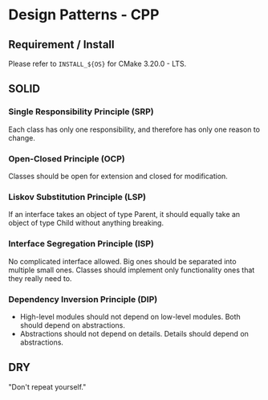 # Design Patterns - CPP

## Requirement / Install

Please refer to `INSTALL_${OS}` for CMake 3.20.0 - LTS.

## SOLID

### Single Responsibility Principle (SRP)

Each class has only one responsibility, and therefore has only one reason to change. 

### Open-Closed Principle (OCP)

Classes should be open for extension and closed for modification.

### Liskov Substitution Principle (LSP)

If an interface takes an object of type Parent, it should equally take an object of type Child without anything breaking.

### Interface Segregation Principle (ISP)

No complicated interface allowed. Big ones should be separated into multiple small ones. Classes should implement only functionality ones that they really need to. 

### Dependency Inversion Principle (DIP)

* High-level modules should not depend on low-level modules. Both should depend on abstractions.
* Abstractions should not depend on details. Details should depend on abstractions.

## DRY

"Don't repeat yourself."

